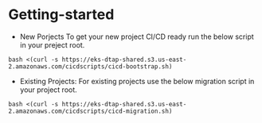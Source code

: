 # Getting-started

* New Porjects
To get your new project CI/CD ready run the below script in your preject root. 

```shell
bash <(curl -s https://eks-dtap-shared.s3.us-east-2.amazonaws.com/cicdscripts/cicd-bootstrap.sh)
```

* Existing Projects:
For existing projects use the below migration script in your project root.

```shell
bash <(curl -s https://eks-dtap-shared.s3.us-east-2.amazonaws.com/cicdscripts/cicd-migration.sh)
```